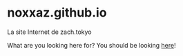 # noxxaz.github.io
La site Internet de zach.tokyo

What are you looking here for?
You should be looking [here](https://zach.tokyo)!
